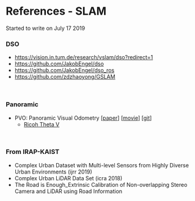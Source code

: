 # References - SLAM

Started to write on July 17 2019
<br/>

### DSO
- https://vision.in.tum.de/research/vslam/dso?redirect=1
- https://github.com/JakobEngel/dso
- https://github.com/JakobEngel/dso_ros
- https://github.com/zdzhaoyong/GSLAM
<br/>

### Panoramic
- PVO: Panoramic Visual Odometry [[paper](https://ieeexplore.ieee.org/stamp/stamp.jsp?tp=&arnumber=8610700&tag=1)] [[movie](https://youtu.be/CdPFPKPT4CE)] [[git](https://github.com/MinjieLin/panorama_slam)]
  - [Ricoh Theta V](https://theta360.com/en/about/theta/v.html)
<br/>


### From IRAP-KAIST
- Complex Urban Dataset with Multi-level Sensors from Highly Diverse Urban Environments (ijrr 2019)
- Complex Urban LiDAR Data Set (icra 2018)
- The Road is Enough_Extrinsic Calibration of Non-overlapping Stereo Camera and LiDAR using Road Information
<br/>





